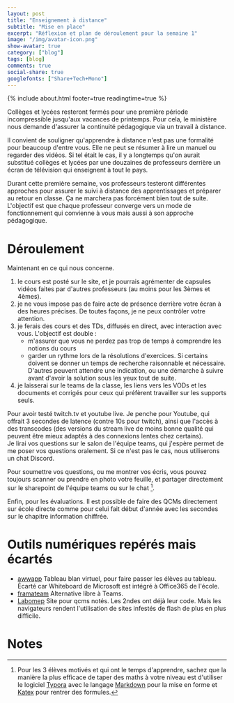 ```yaml
---
layout: post
title: "Enseignement à distance"
subtitle: "Mise en place" 
excerpt: "Réflexion et plan de déroulement pour la semaine 1"
image: "/img/avatar-icon.png"
show-avatar: true
category: ["blog"]
tags: [blog]
comments: true
social-share: true
googlefonts: ["Share+Tech+Mono"]
---
```


{% include about.html footer=true readingtime=true %}

Collèges et lycées resteront fermés pour une première période incompressible jusqu'aux vacances de printemps. Pour cela, le ministère nous demande d'assurer la continuité pédagogique via un travail à distance. 

Il convient de souligner qu'apprendre à distance n'est pas une formalité pour beaucoup d'entre vous. Elle ne peut se résumer à lire un manuel ou regarder des vidéos. Si tel était le cas, il y a longtemps qu'on aurait substitué collèges et lycées par une douzaines de professeurs derrière un écran de télévision qui enseignent à tout le pays.

Durant cette première semaine, vos professeurs testeront différentes approches pour assurer le suivi à distance des apprentissages et préparer au retour en classe. Ça ne marchera pas forcément bien tout de suite. L'objectif est que chaque professeur converge vers un mode de fonctionnement qui convienne à vous mais aussi à son approche pédagogique.

# Déroulement
Maintenant en ce qui nous concerne. 

1. le cours est posté sur le site, et je pourrais agrémenter de capsules vidéos faites par d'autres professeurs (au moins pour les 3èmes et 4èmes).
1. je ne vous impose pas de faire acte de présence derrière votre écran à des heures précises. De toutes façons, je ne peux contrôler votre attention.
1. je ferais des cours et des TDs, diffusés en direct, avec interaction avec vous. L'objectif est double :
	- m'assurer que vous ne perdez pas trop de temps à comprendre les notions du cours
	- garder un rythme lors de la résolutions d'exercices. Si certains doivent se donner un temps de recherche raisonnable et nécessaire. D'autres peuvent attendre une indication, ou une démarche à suivre avant d'avoir la solution sous les yeux tout de suite.
1. je laisserai sur le teams de la classe, les liens vers les VODs et les documents et corrigés pour ceux qui préfèrent travailler sur les supports seuls. 

Pour avoir testé twitch.tv et youtube live. Je penche pour Youtube, qui offrait 3 secondes de latence (contre 10s pour twitch), ainsi que l'accès à des transcodes (des versions du stream live de moins bonne qualité qui peuvent être mieux adaptés à des connexions lentes chez certains).  
Je lirai vos questions sur le salon de l'équipe teams, qui j'espère permet de me poser vos questions oralement. Si ce n'est pas le cas, nous utiliserons un chat Discord.

Pour soumettre vos questions, ou me montrer vos écris, vous pouvez toujours scanner ou prendre en photo votre feuille, et partager directement sur le sharepoint de l'équipe teams ou sur le chat [^1].

Enfin, pour les évaluations. Il est possible de faire des QCMs directement sur école directe comme pour celui fait début d'année avec les secondes sur le chapitre information chiffrée.

# Outils numériques repérés mais écartés
- [awwapp](https://awwapp.com/) Tableau blan virtuel, pour faire passer les élèves au  tableau. Écarté car Whiteboard de Microsoft est intégré à Office365 de l'école.
- [framateam](https://framateam.org) Alternative libre à Teams.
- [Labomep](https://labomep.sesamath.net/) Site pour qcms notés. Les 2ndes ont déjà leur code. Mais les navigateurs rendent l'utilisation de sites infestés de flash de plus en plus difficile.

# Notes

[^1]: Pour les 3 élèves motivés et qui ont le temps d'apprendre, sachez que la manière la plus efficace de taper des maths à votre niveau est d'utiliser le logiciel [Typora](https://typora.io/) avec le langage [Markdown](https://blog.wax-o.com/2014/04/tutoriel-un-guide-pour-bien-commencer-avec-markdown/) pour la mise en forme et [Katex](https://katex.org/docs/supported.html) pour rentrer des formules.

 
 






